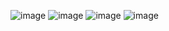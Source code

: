![image](https://github.com/user-attachments/assets/82e62a63-60d8-4716-a6d5-9304ce68d2bf)
![image](https://github.com/user-attachments/assets/95656351-d686-4665-b438-0544cd7ed09d)
![image](https://github.com/user-attachments/assets/65a4f864-bb64-4c5f-9954-174e5a276d7e)
![image](https://github.com/user-attachments/assets/60999521-fccd-43e4-97b7-a83622682890)




